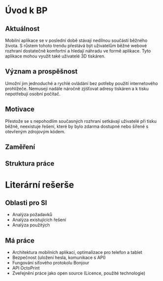 # Úvod k BP

## Aktuálnost

Mobilní aplikace se v poslední době stávají nedílnou součástí běžného života. S růstem tohoto trendu přestává být uživatelům běžné webové rozhraní dostatečně komfortní a hledají náhradu ve formě aplikace. Tyto aplikace mohou využít také uživatelé 3D tiskáren.

## Význam a prospěšnost

Umožní jim jednoduché a rychlé ovládání bez potřeby použití internetového prohlížeče. Nemusejí nadále náročně zjišťovat adresy tiskáren a k tisku nepotřebují osobní počítač.


## Motivace

Přestože se s nepohodlím současných rozhraní setkávají uživatelé při tisku běžně, neexistuje řešení, které by bylo zdarma dostupné nebo šířené s otevřeným zdrojovým kódem.

## Zaměření

## Struktura práce

# Literární rešerše

## Oblasti pro SI
  * Analýza požadavků
  * Analýza existujících řešení
  * Analýza použitých

## Má práce
  * Architektura mobilních aplikací, optimalizace pro telefon a tablet
  * Bezpečnost (uložení hesla, komunikace s API)
  * Fungování síťového protokolu Bonjour
  * API OctoPrint
  * Zveřejnění práce jako open source (Licence, použité technologie)
